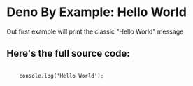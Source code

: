 # Deno By Example: Hello World

Out first example will print the classic "Hello World" message

## Here's the full source code:

<code>
    console.log('Hello World');
</code>

##



